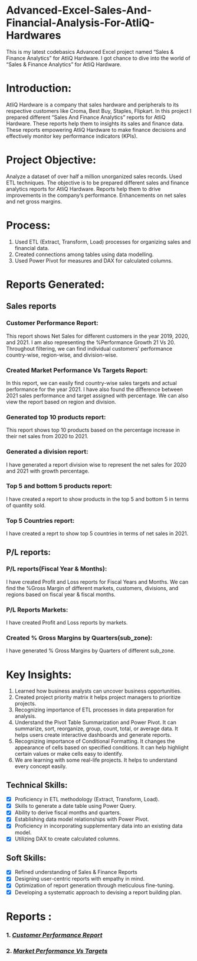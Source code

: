 # Advanced-Excel-Sales-And-Financial-Analysis-For-AtliQ-Hardwares
This is my latest codebasics Advanced Excel project named “Sales & Finance Analytics” for AtliQ Hardware. I got chance to dive into the world of “Sales & Finance Analytics” for AtliQ Hardware. 
# Introduction:
AtliQ Hardware is a company that sales hardware and peripherals to its respective customers like Croma, Best Buy, Staples, Flipkart. In this project I prepared different “Sales And Finance Analytics” reports for AtliQ Hardware. These reports help them to insights its sales and finance data. These reports empowering AtliQ Hardware to make finance decisions and effectively monitor key performance indicators (KPIs).
# Project Objective:
Analyze a dataset of over half a million unorganized sales records. Used ETL techniques. The objective is to be prepared different sales and finance analytics reports for AtliQ Hardware. Reports help them to drive improvements in the company’s performance. Enhancements on net sales and net gross margins.
# Process:
1.	Used ETL (Extract, Transform, Load) processes for organizing sales and financial data.
2.	Created connections among tables using data modelling.
3.	Used Power Pivot for measures and DAX for calculated columns.
   
# Reports Generated: 
## Sales reports
### Customer Performance Report:
This report shows Net Sales for different customers in the year 2019, 2020, and 2021. I am also representing the %Performance Growth 21 Vs 20. Throughout filtering, we can find individual customers' performance country-wise, region-wise, and division-wise.
### Created Market Performance Vs Targets Report:
In this report, we can easily find country-wise sales targets and actual performance for the year 2021. I have also found the difference between 2021 sales performance and target assigned with percentage. We can also view the report based on region and division.
### Generated top 10 products report:
This report shows top 10 products based on the percentage increase in their net sales from 2020 to 2021.
### Generated a division report: 
I have generated a report division wise to represent the net sales for 2020 and 2021 with growth percentage. 
### Top 5 and bottom 5 products report:
I have created a report to show products in the top 5 and bottom 5 in terms of quantity sold.
### Top 5 Countries report:
I have created a reprt to show top 5 countries in terms of net sales in 2021.
## P/L reports:
### P/L reports(Fiscal Year & Months):
I have created Profit and Loss reports for Fiscal Years and Months. We can find the %Gross Margin of different markets, customers, divisions, and regions based on fiscal year & fiscal months.
### P/L Reports Markets:
I have created Profit and Loss reports by markets.
### Created % Gross Margins by Quarters(sub_zone):
I have  generated % Gross Margins by Quarters of different sub_zone.
# Key Insights:
1.	Learned how business analysts can uncover business opportunities.
2.	Created project priority matrix it helps project managers to prioritize projects.
3.	Recognizing importance of ETL processes in data preparation for analysis.
4.	Understand the Pivot Table Summarization and Power Pivot. It can summarize, sort, reorganize, group, count, total, or average data. It helps users create interactive dashboards and generate reports.
5.	Recognizing importance of Conditional Formatting. It changes the appearance of cells based on specified conditions. It can help highlight certain values or make cells easy to identify.
6.	We are learning with some real-life projects. It helps to understand every concept easily.
   
## Technical Skills:
- [x]	Proficiency in ETL methodology (Extract, Transform, Load).
- [x]	Skills to generate a date table using Power Query.
- [x]	Ability to derive fiscal months and quarters.
- [x]	Establishing data model relationships with Power Pivot.
- [x]	Proficiency in incorporating supplementary data into an existing data model.
- [x]	Utilizing DAX to create calculated columns.

## Soft Skills:
- [x]	Refined understanding of Sales & Finance Reports
- [x]	Designing user-centric reports with empathy in mind.
- [x]	Optimization of report generation through meticulous fine-tuning.
- [x]	Developing a systematic approach to devising a report building plan.

# Reports : 
### 1. _[Customer Performance Report](https://github.com/souvikmazumdar/Advanced-Excel-Sales-And-Financial-Analysis-For-AtliQ-Hardwares/blob/main/Customer%20Performence%20Report.pdf)_ 
### 2. _[Market Performance Vs Targets](https://github.com/souvikmazumdar/Advanced-Excel-Sales-And-Financial-Analysis-For-AtliQ-Hardwares/blob/main/Market%20Performence%20vs%20Target.pdf)_ 
